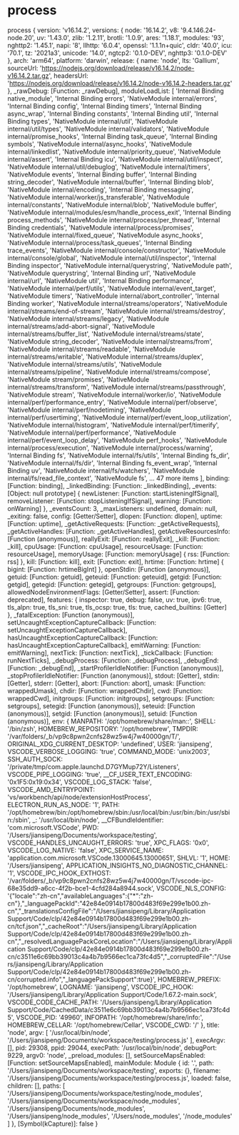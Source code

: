# process

process {
    version: 'v16.14.2',
    versions: {
      node: '16.14.2',
      v8: '9.4.146.24-node.20',
      uv: '1.43.0',
      zlib: '1.2.11',
      brotli: '1.0.9',
      ares: '1.18.1',
      modules: '93',
      nghttp2: '1.45.1',
      napi: '8',
      llhttp: '6.0.4',
      openssl: '1.1.1n+quic',
      cldr: '40.0',
      icu: '70.1',
      tz: '2021a3',
      unicode: '14.0',
      ngtcp2: '0.1.0-DEV',
      nghttp3: '0.1.0-DEV'
    },
    arch: 'arm64',
    platform: 'darwin',
    release: {
      name: 'node',
      lts: 'Gallium',
      sourceUrl: 'https://nodejs.org/download/release/v16.14.2/node-v16.14.2.tar.gz',
      headersUrl: 'https://nodejs.org/download/release/v16.14.2/node-v16.14.2-headers.tar.gz'
    },
    _rawDebug: [Function: _rawDebug],
    moduleLoadList: [
      'Internal Binding native_module',
      'Internal Binding errors',
      'NativeModule internal/errors',
      'Internal Binding config',
      'Internal Binding timers',
      'Internal Binding async_wrap',
      'Internal Binding constants',
      'Internal Binding util',
      'Internal Binding types',
      'NativeModule internal/util',
      'NativeModule internal/util/types',
      'NativeModule internal/validators',
      'NativeModule internal/promise_hooks',
      'Internal Binding task_queue',
      'Internal Binding symbols',
      'NativeModule internal/async_hooks',
      'NativeModule internal/linkedlist',
      'NativeModule internal/priority_queue',
      'NativeModule internal/assert',
      'Internal Binding icu',
      'NativeModule internal/util/inspect',
      'NativeModule internal/util/debuglog',
      'NativeModule internal/timers',
      'NativeModule events',
      'Internal Binding buffer',
      'Internal Binding string_decoder',
      'NativeModule internal/buffer',
      'Internal Binding blob',
      'NativeModule internal/encoding',
      'Internal Binding messaging',
      'NativeModule internal/worker/js_transferable',
      'NativeModule internal/constants',
      'NativeModule internal/blob',
      'NativeModule buffer',
      'NativeModule internal/modules/esm/handle_process_exit',
      'Internal Binding process_methods',
      'NativeModule internal/process/per_thread',
      'Internal Binding credentials',
      'NativeModule internal/process/promises',
      'NativeModule internal/fixed_queue',
      'NativeModule async_hooks',
      'NativeModule internal/process/task_queues',
      'Internal Binding trace_events',
      'NativeModule internal/console/constructor',
      'NativeModule internal/console/global',
      'NativeModule internal/util/inspector',
      'Internal Binding inspector',
      'NativeModule internal/querystring',
      'NativeModule path',
      'NativeModule querystring',
      'Internal Binding url',
      'NativeModule internal/url',
      'NativeModule util',
      'Internal Binding performance',
      'NativeModule internal/perf/utils',
      'NativeModule internal/event_target',
      'NativeModule timers',
      'NativeModule internal/abort_controller',
      'Internal Binding worker',
      'NativeModule internal/streams/operators',
      'NativeModule internal/streams/end-of-stream',
      'NativeModule internal/streams/destroy',
      'NativeModule internal/streams/legacy',
      'NativeModule internal/streams/add-abort-signal',
      'NativeModule internal/streams/buffer_list',
      'NativeModule internal/streams/state',
      'NativeModule string_decoder',
      'NativeModule internal/streams/from',
      'NativeModule internal/streams/readable',
      'NativeModule internal/streams/writable',
      'NativeModule internal/streams/duplex',
      'NativeModule internal/streams/utils',
      'NativeModule internal/streams/pipeline',
      'NativeModule internal/streams/compose',
      'NativeModule stream/promises',
      'NativeModule internal/streams/transform',
      'NativeModule internal/streams/passthrough',
      'NativeModule stream',
      'NativeModule internal/worker/io',
      'NativeModule internal/perf/performance_entry',
      'NativeModule internal/perf/observe',
      'NativeModule internal/perf/nodetiming',
      'NativeModule internal/perf/usertiming',
      'NativeModule internal/perf/event_loop_utilization',
      'NativeModule internal/histogram',
      'NativeModule internal/perf/timerify',
      'NativeModule internal/perf/performance',
      'NativeModule internal/perf/event_loop_delay',
      'NativeModule perf_hooks',
      'NativeModule internal/process/execution',
      'NativeModule internal/process/warning',
      'Internal Binding fs',
      'NativeModule internal/fs/utils',
      'Internal Binding fs_dir',
      'NativeModule internal/fs/dir',
      'Internal Binding fs_event_wrap',
      'Internal Binding uv',
      'NativeModule internal/fs/watchers',
      'NativeModule internal/fs/read_file_context',
      'NativeModule fs',
      ... 47 more items
    ],
    binding: [Function: binding],
    _linkedBinding: [Function: _linkedBinding],
    _events: [Object: null prototype] {
      newListener: [Function: startListeningIfSignal],
      removeListener: [Function: stopListeningIfSignal],
      warning: [Function: onWarning]
    },
    _eventsCount: 3,
    _maxListeners: undefined,
    domain: null,
    _exiting: false,
    config: [Getter/Setter],
    dlopen: [Function: dlopen],
    uptime: [Function: uptime],
    _getActiveRequests: [Function: _getActiveRequests],
    _getActiveHandles: [Function: _getActiveHandles],
    getActiveResourcesInfo: [Function (anonymous)],
    reallyExit: [Function: reallyExit],
    _kill: [Function: _kill],
    cpuUsage: [Function: cpuUsage],
    resourceUsage: [Function: resourceUsage],
    memoryUsage: [Function: memoryUsage] { rss: [Function: rss] },
    kill: [Function: kill],
    exit: [Function: exit],
    hrtime: [Function: hrtime] { bigint: [Function: hrtimeBigInt] },
    openStdin: [Function (anonymous)],
    getuid: [Function: getuid],
    geteuid: [Function: geteuid],
    getgid: [Function: getgid],
    getegid: [Function: getegid],
    getgroups: [Function: getgroups],
    allowedNodeEnvironmentFlags: [Getter/Setter],
    assert: [Function: deprecated],
    features: {
      inspector: true,
      debug: false,
      uv: true,
      ipv6: true,
      tls_alpn: true,
      tls_sni: true,
      tls_ocsp: true,
      tls: true,
      cached_builtins: [Getter]
    },
    _fatalException: [Function (anonymous)],
    setUncaughtExceptionCaptureCallback: [Function: setUncaughtExceptionCaptureCallback],
    hasUncaughtExceptionCaptureCallback: [Function: hasUncaughtExceptionCaptureCallback],
    emitWarning: [Function: emitWarning],
    nextTick: [Function: nextTick],
    _tickCallback: [Function: runNextTicks],
    _debugProcess: [Function: _debugProcess],
    _debugEnd: [Function: _debugEnd],
    _startProfilerIdleNotifier: [Function (anonymous)],
    _stopProfilerIdleNotifier: [Function (anonymous)],
    stdout: [Getter],
    stdin: [Getter],
    stderr: [Getter],
    abort: [Function: abort],
    umask: [Function: wrappedUmask],
    chdir: [Function: wrappedChdir],
    cwd: [Function: wrappedCwd],
    initgroups: [Function: initgroups],
    setgroups: [Function: setgroups],
    setegid: [Function (anonymous)],
    seteuid: [Function (anonymous)],
    setgid: [Function (anonymous)],
    setuid: [Function (anonymous)],
    env: {
      MANPATH: '/opt/homebrew/share/man::',
      SHELL: '/bin/zsh',
      HOMEBREW_REPOSITORY: '/opt/homebrew',
      TMPDIR: '/var/folders/_b/vp9c8pwn2cnfs28wz5w4j7w40000gn/T/',
      ORIGINAL_XDG_CURRENT_DESKTOP: 'undefined',
      USER: 'jiansipeng',
      VSCODE_VERBOSE_LOGGING: 'true',
      COMMAND_MODE: 'unix2003',
      SSH_AUTH_SOCK: '/private/tmp/com.apple.launchd.D7GYMup72Y/Listeners',
      VSCODE_PIPE_LOGGING: 'true',
      __CF_USER_TEXT_ENCODING: '0x1F5:0x19:0x34',
      VSCODE_LOG_STACK: 'false',
      VSCODE_AMD_ENTRYPOINT: 'vs/workbench/api/node/extensionHostProcess',
      ELECTRON_RUN_AS_NODE: '1',
      PATH: '/opt/homebrew/bin:/opt/homebrew/sbin:/usr/local/bin:/usr/bin:/bin:/usr/sbin:/sbin',
      _: '/usr/local/bin/node',
      __CFBundleIdentifier: 'com.microsoft.VSCode',
      PWD: '/Users/jiansipeng/Documents/workspace/testing',
      VSCODE_HANDLES_UNCAUGHT_ERRORS: 'true',
      XPC_FLAGS: '0x0',
      VSCODE_LOG_NATIVE: 'false',
      XPC_SERVICE_NAME: 'application.com.microsoft.VSCode.13000645.13000651',
      SHLVL: '1',
      HOME: '/Users/jiansipeng',
      APPLICATION_INSIGHTS_NO_DIAGNOSTIC_CHANNEL: '1',
      VSCODE_IPC_HOOK_EXTHOST: '/var/folders/_b/vp9c8pwn2cnfs28wz5w4j7w40000gn/T/vscode-ipc-68e35dd9-a6cc-4f2b-bce1-4cfd284a8944.sock',
      VSCODE_NLS_CONFIG: '{"locale":"zh-cn","availableLanguages":{"*":"zh-cn"},"_languagePackId":"42e84e0914b17800d483f69e299e1b00.zh-cn","_translationsConfigFile":"/Users/jiansipeng/Library/Application Support/Code/clp/42e84e0914b17800d483f69e299e1b00.zh-cn/tcf.json","_cacheRoot":"/Users/jiansipeng/Library/Application Support/Code/clp/42e84e0914b17800d483f69e299e1b00.zh-cn","_resolvedLanguagePackCoreLocation":"/Users/jiansipeng/Library/Application Support/Code/clp/42e84e0914b17800d483f69e299e1b00.zh-cn/c3511e6c69bb39013c4a4b7b9566ec1ca73fc4d5","_corruptedFile":"/Users/jiansipeng/Library/Application Support/Code/clp/42e84e0914b17800d483f69e299e1b00.zh-cn/corrupted.info","_languagePackSupport":true}',
      HOMEBREW_PREFIX: '/opt/homebrew',
      LOGNAME: 'jiansipeng',
      VSCODE_IPC_HOOK: '/Users/jiansipeng/Library/Application Support/Code/1.67.2-main.sock',
      VSCODE_CODE_CACHE_PATH: '/Users/jiansipeng/Library/Application Support/Code/CachedData/c3511e6c69bb39013c4a4b7b9566ec1ca73fc4d5',
      VSCODE_PID: '49960',
      INFOPATH: '/opt/homebrew/share/info:',
      HOMEBREW_CELLAR: '/opt/homebrew/Cellar',
      VSCODE_CWD: '/'
    },
    title: 'node',
    argv: [
      '/usr/local/bin/node',
      '/Users/jiansipeng/Documents/workspace/testing/process.js'
    ],
    execArgv: [],
    pid: 29308,
    ppid: 29044,
    execPath: '/usr/local/bin/node',
    debugPort: 9229,
    argv0: 'node',
    _preload_modules: [],
    setSourceMapsEnabled: [Function: setSourceMapsEnabled],
    mainModule: Module {
      id: '.',
      path: '/Users/jiansipeng/Documents/workspace/testing',
      exports: {},
      filename: '/Users/jiansipeng/Documents/workspace/testing/process.js',
      loaded: false,
      children: [],
      paths: [
        '/Users/jiansipeng/Documents/workspace/testing/node_modules',
        '/Users/jiansipeng/Documents/workspace/node_modules',
        '/Users/jiansipeng/Documents/node_modules',
        '/Users/jiansipeng/node_modules',
        '/Users/node_modules',
        '/node_modules'
      ]
    },
    [Symbol(kCapture)]: false
}
